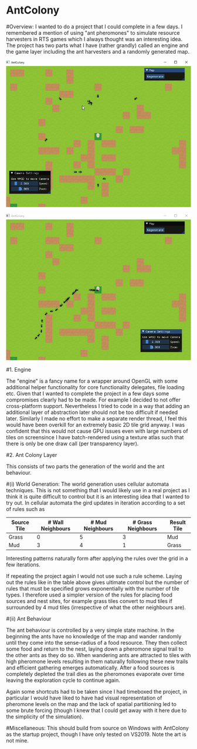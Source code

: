 # AntColony

#Overview:
I wanted to do a project that I could complete in a few days. I remembered a mention of using "ant pheromones" to simulate resource harvesters in RTS games which I always thought was an interesting idea. The project has two parts what I have (rather grandly) called an engine and the game layer including the ant harvesters and a randomly generated map.

![Initially the ants wander randomly in search of food](Demo/Phase1.gif)

![After some time efficient gathering arises naturally](Demo/Phase2.gif)

#1. Engine

The "engine" is a fancy name for a wrapper around OpenGL with some additional helper functionality for core functionality delegates, file loading etc. Given that I wanted to complete the project in a few days some compromises clearly had to be made. For example I decided to not offer cross-platform support. Nevertheless I tried to code in a way that adding an additional layer of abstraction later should not be too difficult if needed later. Similarly I made no effort to make a separate render thread, I feel this would have been overkill for an extremely basic 2D tile grid anyway. I was confident that this would not cause GPU issues even with large numbers of tiles on screensince I have batch-rendered using a texture atlas such that there is only be one draw call (per transparency layer). 

#2. Ant Colony Layer

This consists of two parts the generation of the world and the ant behaviour. 

#(i) World Generation:
The world generation uses cellular automata techniques. This is not something that I would likely use in a real project as I think it is quite difficult to control but it is an interesting idea that I wanted to try out. In cellular automata the gird updates in iteration according to a set of rules such as

| Source Tile | # Wall Neighbours | # Mud Neighbours | # Grass Neighbours | Result Tile |
|-------------|-------------------|------------------|--------------------|-------------|
| Grass       | 0                 | 5                | 3                  | Mud         |
| Mud         | 3                 | 4                | 1                  | Grass       |

Interesting patterns naturally form after applying the rules over the grid in a few iterations.

If repeating the project again I would not use such a rule scheme. Laying out the rules like in the table above gives ultimate control but the number of rules that must be specified grows exponentially with the number of tile types. I therefore used a simpler version of the rules for placing food sources and nest sites, for example grass tiles convert to mud tiles if surrounded by 4 mud tiles (irrespective of what the other neighbours are).

#(ii) Ant Behaviour

The ant behaviour is controlled by a very simple state machine. In the beginning the ants have no knowledge of the map and wander randomly until they come into the sense-radius of a food resource. They then collect some food and return to the nest, laying down a pheromone signal trail to the other ants as they do so. When wandering ants are attracted to tiles with high pheromone levels resulting in them naturally following these new trails and efficient gathering emerges automatically. After a food sources is completely depleted the trail dies as the pheromones evaporate over time leaving the exploration cycle to continue again. 

Again some shortcuts had to be taken since I had timeboxed the project, in particular I would have liked to have had visual representation of pheromone levels on the map and the lack of spatial partitioning led to some brute forcing (though I knew that I could get away with it here due to the simplicity of the simulation).

#Miscellaneous:
This should build from source on Windows with AntColony as the startup project, though I have only tested on VS2019.
Note the art is not mine.

